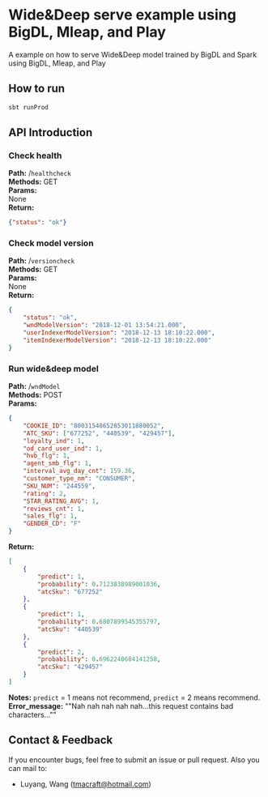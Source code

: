 # Wide&Deep serve example using BigDL, Mleap, and Play
A example on how to serve Wide&Deep model trained by BigDL and Spark using BigDL, Mleap, and Play

## How to run
```scala
sbt runProd
```

## API Introduction

### Check health
**Path:** /`healthcheck`  
**Methods:** GET  
**Params:**  
None  
**Return:**
```json
{"status": "ok"}
```

### Check model version
**Path:** /`versioncheck`  
**Methods:** GET  
**Params:**  
None  
**Return:**
```json
{
    "status": "ok",
    "wndModelVersion": "2018-12-01 13:54:21.000",
    "userIndexerModelVersion": "2018-12-13 18:10:22.000",
    "itemIndexerModelVersion": "2018-12-13 18:10:22.000"
}
```

### Run wide&deep model
**Path:** /`wndModel`  
**Methods:** POST  
**Params:**  
```json
{
    "COOKIE_ID": "80031540652853011880052",
    "ATC_SKU": ["677252", "440539", "429457"],
    "loyalty_ind": 1,
    "od_card_user_ind": 1,
    "hvb_flg": 1,
    "agent_smb_flg": 1,
    "interval_avg_day_cnt": 159.36,
    "customer_type_nm": "CONSUMER",
    "SKU_NUM": "244559",
    "rating": 2,
    "STAR_RATING_AVG": 1,
    "reviews_cnt": 1,
    "sales_flg": 1,
    "GENDER_CD": "F"
}
``` 
**Return:**
```json
[
    {
        "predict": 1,
        "probability": 0.7123838989001036,
        "atcSku": "677252"
    },
    {
        "predict": 1,
        "probability": 0.6807899545355797,
        "atcSku": "440539"
    },
    {
        "predict": 2,
        "probability": 0.6962240684141258,
        "atcSku": "429457"
    }
]
```
**Notes:** `predict` = 1 means not recommend, `predict` = 2 means recommend.  
**Error_message:** ""Nah nah nah nah nah...this request contains bad characters...""

## Contact & Feedback

 If you encounter bugs, feel free to submit an issue or pull request.
 Also you can mail to:
 * Luyang, Wang (tmacraft@hotmail.com)


